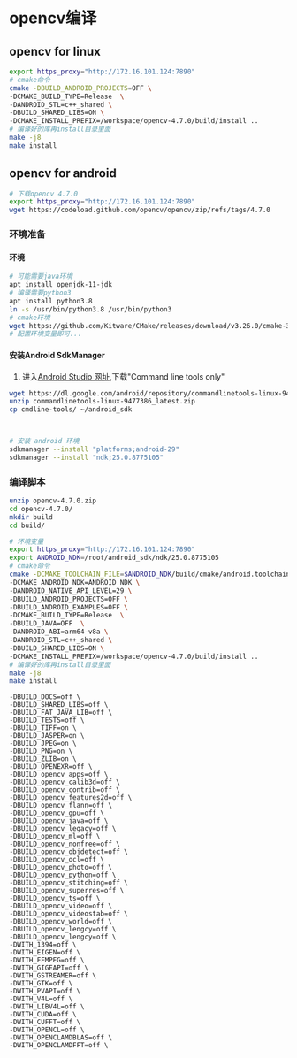 # opencv编译

## opencv for linux
```bash
export https_proxy="http://172.16.101.124:7890"
# cmake命令
cmake -DBUILD_ANDROID_PROJECTS=OFF \
-DCMAKE_BUILD_TYPE=Release  \
-DANDROID_STL=c++_shared \
-DBUILD_SHARED_LIBS=ON \
-DCMAKE_INSTALL_PREFIX=/workspace/opencv-4.7.0/build/install ..
# 编译好的库再install目录里面
make -j8
make install

```


## opencv for android
```bash
# 下载opencv 4.7.0
export https_proxy="http://172.16.101.124:7890"
wget https://codeload.github.com/opencv/opencv/zip/refs/tags/4.7.0
```
### 环境准备
#### 环境
```bash
# 可能需要java环境
apt install openjdk-11-jdk
# 编译需要python3
apt install python3.8
ln -s /usr/bin/python3.8 /usr/bin/python3
# cmake环境
wget https://github.com/Kitware/CMake/releases/download/v3.26.0/cmake-3.26.0-linux-x86_64.sh
# 配置环境变量即可...
```

#### 安装Android SdkManager
1. 进入[Android Studio 网址](https://developer.android.com/studio),下载"Command line tools only"
```bash
wget https://dl.google.com/android/repository/commandlinetools-linux-9477386_latest.zip
unzip commandlinetools-linux-9477386_latest.zip
cp cmdline-tools/ ~/android_sdk



# 安装 android 环境
sdkmanager --install "platforms;android-29"
sdkmanager --install "ndk;25.0.8775105"
```

### 编译脚本
```bash
unzip opencv-4.7.0.zip
cd opencv-4.7.0/
mkdir build
cd build/
```

```bash
# 环境变量
export https_proxy="http://172.16.101.124:7890"
export ANDROID_NDK=/root/android_sdk/ndk/25.0.8775105
# cmake命令
cmake -DCMAKE_TOOLCHAIN_FILE=$ANDROID_NDK/build/cmake/android.toolchain.cmake \
-DCMAKE_ANDROID_NDK=ANDROID_NDK \
-DANDROID_NATIVE_API_LEVEL=29 \
-DBUILD_ANDROID_PROJECTS=OFF \
-DBUILD_ANDROID_EXAMPLES=OFF \
-DCMAKE_BUILD_TYPE=Release  \
-DBUILD_JAVA=OFF  \
-DANDROID_ABI=arm64-v8a \
-DANDROID_STL=c++_shared \
-DBUILD_SHARED_LIBS=ON \
-DCMAKE_INSTALL_PREFIX=/workspace/opencv-4.7.0/build/install ..
# 编译好的库再install目录里面
make -j8
make install
```
    -DBUILD_DOCS=off \
	-DBUILD_SHARED_LIBS=off \
    -DBUILD_FAT_JAVA_LIB=off \
    -DBUILD_TESTS=off \
    -DBUILD_TIFF=on \         
    -DBUILD_JASPER=on \        
    -DBUILD_JPEG=on \      
    -DBUILD_PNG=on \          
    -DBUILD_ZLIB=on \
    -DBUILD_OPENEXR=off \
    -DBUILD_opencv_apps=off \
    -DBUILD_opencv_calib3d=off \
    -DBUILD_opencv_contrib=off \
    -DBUILD_opencv_features2d=off \
    -DBUILD_opencv_flann=off \
    -DBUILD_opencv_gpu=off \
    -DBUILD_opencv_java=off \
    -DBUILD_opencv_legacy=off \
    -DBUILD_opencv_ml=off \
    -DBUILD_opencv_nonfree=off \
    -DBUILD_opencv_objdetect=off \
    -DBUILD_opencv_ocl=off \
    -DBUILD_opencv_photo=off \
    -DBUILD_opencv_python=off \
    -DBUILD_opencv_stitching=off \
    -DBUILD_opencv_superres=off \
    -DBUILD_opencv_ts=off \
    -DBUILD_opencv_video=off \
    -DBUILD_opencv_videostab=off \
    -DBUILD_opencv_world=off \
    -DBUILD_opencv_lengcy=off \
    -DBUILD_opencv_lengcy=off \
    -DWITH_1394=off \
    -DWITH_EIGEN=off \
    -DWITH_FFMPEG=off \
    -DWITH_GIGEAPI=off \
    -DWITH_GSTREAMER=off \
    -DWITH_GTK=off \
    -DWITH_PVAPI=off \
    -DWITH_V4L=off \
    -DWITH_LIBV4L=off \
    -DWITH_CUDA=off \
    -DWITH_CUFFT=off \
    -DWITH_OPENCL=off \
    -DWITH_OPENCLAMDBLAS=off \
    -DWITH_OPENCLAMDFFT=off \